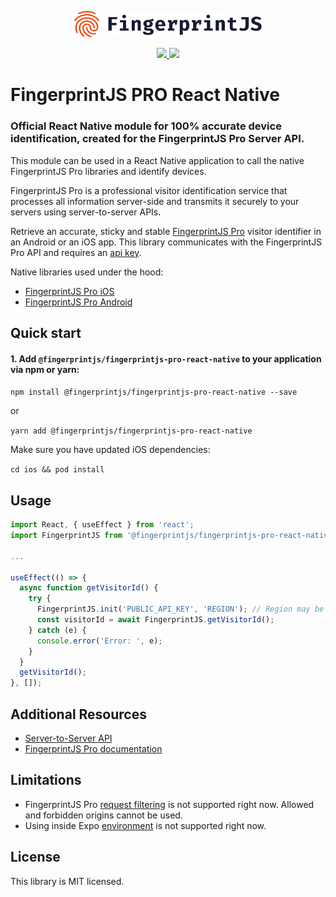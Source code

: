 <p align="center">
  <a href="https://fingerprintjs.com">
    <img src="res/logo.svg?raw=true" alt="FingerprintJS" width="312px" />
  </a>
</p>
<p align="center">
  <a href="https://www.npmjs.com/package/@fingerprintjs/fingerprintjs-pro-react">
    <img src="https://img.shields.io/npm/v/@fingerprintjs/fingerprintjs-pro-react.svg?style=flat"/>
  </a>
   <a href="https://opensource.org/licenses/MIT">
    <img src="https://img.shields.io/:license-mit-blue.svg?style=flat"/>
  </a>
</p>

# FingerprintJS PRO React Native

### Official React Native module for 100% accurate device identification, created for the FingerprintJS Pro Server API.

This module can be used in a React Native application to call the native FingerprintJS Pro libraries and identify devices.

FingerprintJS Pro is a professional visitor identification service that processes all information server-side and transmits it securely to your servers using server-to-server APIs.

Retrieve an accurate, sticky and stable [FingerprintJS Pro](https://fingerprintjs.com/) visitor identifier in an Android or an iOS app. This library communicates with the FingerprintJS Pro API and requires an [api key](https://dev.fingerprintjs.com/docs). 

Native libraries used under the hood:
- [FingerprintJS Pro iOS](https://github.com/fingerprintjs/fingerprintjs-pro-ios)
- [FingerprintJS Pro Android](https://github.com/fingerprintjs/fingerprintjs-pro-android)

## Quick start

#### 1. Add `@fingerprintjs/fingerprintjs-pro-react-native` to your application via npm or yarn:


`npm install @fingerprintjs/fingerprintjs-pro-react-native --save`

or

`yarn add @fingerprintjs/fingerprintjs-pro-react-native`

Make sure you have updated iOS dependencies:

`cd ios && pod install`


## Usage
```javascript
import React, { useEffect } from 'react';
import FingerprintJS from '@fingerprintjs/fingerprintjs-pro-react-native';

... 

useEffect(() => {
  async function getVisitorId() {
    try {
      FingerprintJS.init('PUBLIC_API_KEY', 'REGION'); // Region may be 'us', 'eu', or 'ap'
      const visitorId = await FingerprintJS.getVisitorId();
    } catch (e) {
      console.error('Error: ', e);
    }
  }
  getVisitorId();
}, []);
```

## Additional Resources
- [Server-to-Server API](https://dev.fingerprintjs.com/docs/server-api)
- [FingerprintJS Pro documentation](https://dev.fingerprintjs.com/docs)

## Limitations
- FingerprintJS Pro [request filtering](https://dev.fingerprintjs.com/docs/request-filtering) is not supported right now. Allowed and forbidden origins cannot be used.
- Using inside Expo [environment](https://docs.expo.dev) is not supported right now.

## License
This library is MIT licensed.


